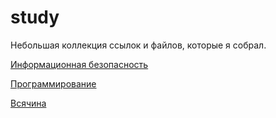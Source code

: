 # study
Небольшая коллекция ссылок и файлов, которые я собрал.

[Информационная безопасность](https://github.com/CerberusIncorporated/study/blob/master/%D0%98%D0%BD%D1%84%D0%BE%D1%80%D0%BC%D0%B0%D1%86%D0%B8%D0%BE%D0%BD%D0%BD%D0%B0%D1%8F%20%D0%B1%D0%B5%D0%B7%D0%BE%D0%BF%D0%B0%D1%81%D0%BD%D0%BE%D1%81%D1%82%D1%8C)

[Программирование](https://github.com/CerberusIncorporated/study/edit/master/%D0%9F%D1%80%D0%BE%D0%B3%D1%80%D0%B0%D0%BC%D0%BC%D0%B8%D1%80%D0%BE%D0%B2%D0%B0%D0%BD%D0%B8%D0%B5/TrueProgrammist.md)

[Всячина](https://github.com/CerberusIncorporated/study/blob/master/%D0%92%D1%81%D1%8F%D1%87%D0%B8%D0%BD%D0%B0/%D0%9F%D0%BE%D0%BB%D0%B5%D0%B7%D0%BD%D1%8B%D0%B9%20%D0%BC%D1%83%D1%81%D0%BE%D1%80.md)
